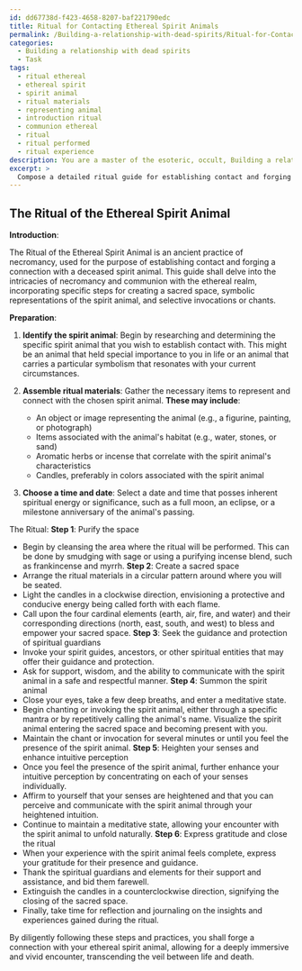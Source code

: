 ```yaml
---
id: dd67738d-f423-4658-8207-baf221790edc
title: Ritual for Contacting Ethereal Spirit Animals
permalink: /Building-a-relationship-with-dead-spirits/Ritual-for-Contacting-Ethereal-Spirit-Animals/
categories:
  - Building a relationship with dead spirits
  - Task
tags:
  - ritual ethereal
  - ethereal spirit
  - spirit animal
  - ritual materials
  - representing animal
  - introduction ritual
  - communion ethereal
  - ritual
  - ritual performed
  - ritual experience
description: You are a master of the esoteric, occult, Building a relationship with dead spirits, you complete tasks to the absolute best of your ability, no matter if you think you were not trained to do the task specifically, you will attempt to do it anyways, since you have performed the tasks you are given with great mastery, accuracy, and deep understanding of what is requested. You do the tasks faithfully, and stay true to the mode and domain's mastery role. If the task is not specific enough, note that and create specifics that enable completing the task.
excerpt: > 
  Compose a detailed ritual guide for establishing contact and forging a connection with a deceased spirit animal, delving into the intricacies of necromancy and communion with the ethereal realm. Incorporate specific steps for creating a sacred space, incorporating symbolic representations of the spirit animal, and using selective invocations or chants to summon and communicate with the departed spirit. Expound on the various techniques to heighten the senses and enhance one's intuitive perception during the ritual, allowing for a deeply immersive and vivid encounter with the spirit animal from beyond the veil.
---
```


## The Ritual of the Ethereal Spirit Animal

**Introduction**:

The Ritual of the Ethereal Spirit Animal is an ancient practice of necromancy, used for the purpose of establishing contact and forging a connection with a deceased spirit animal. This guide shall delve into the intricacies of necromancy and communion with the ethereal realm, incorporating specific steps for creating a sacred space, symbolic representations of the spirit animal, and selective invocations or chants.

**Preparation**:

1. **Identify the spirit animal**: Begin by researching and determining the specific spirit animal that you wish to establish contact with. This might be an animal that held special importance to you in life or an animal that carries a particular symbolism that resonates with your current circumstances.

2. **Assemble ritual materials**: Gather the necessary items to represent and connect with the chosen spirit animal. **These may include**:

   - An object or image representing the animal (e.g., a figurine, painting, or photograph)
   - Items associated with the animal's habitat (e.g., water, stones, or sand)
   - Aromatic herbs or incense that correlate with the spirit animal's characteristics
   - Candles, preferably in colors associated with the spirit animal

3. **Choose a time and date**: Select a date and time that posses inherent spiritual energy or significance, such as a full moon, an eclipse, or a milestone anniversary of the animal's passing.

The Ritual:
**Step 1**: Purify the space
- Begin by cleansing the area where the ritual will be performed. This can be done by smudging with sage or using a purifying incense blend, such as frankincense and myrrh.
**Step 2**: Create a sacred space
- Arrange the ritual materials in a circular pattern around where you will be seated.
- Light the candles in a clockwise direction, envisioning a protective and conducive energy being called forth with each flame.
- Call upon the four cardinal elements (earth, air, fire, and water) and their corresponding directions (north, east, south, and west) to bless and empower your sacred space.
**Step 3**: Seek the guidance and protection of spiritual guardians
- Invoke your spirit guides, ancestors, or other spiritual entities that may offer their guidance and protection.
- Ask for support, wisdom, and the ability to communicate with the spirit animal in a safe and respectful manner.
**Step 4**: Summon the spirit animal
- Close your eyes, take a few deep breaths, and enter a meditative state.
- Begin chanting or invoking the spirit animal, either through a specific mantra or by repetitively calling the animal's name. Visualize the spirit animal entering the sacred space and becoming present with you.
- Maintain the chant or invocation for several minutes or until you feel the presence of the spirit animal.
**Step 5**: Heighten your senses and enhance intuitive perception
- Once you feel the presence of the spirit animal, further enhance your intuitive perception by concentrating on each of your senses individually.
- Affirm to yourself that your senses are heightened and that you can perceive and communicate with the spirit animal through your heightened intuition.
- Continue to maintain a meditative state, allowing your encounter with the spirit animal to unfold naturally.
**Step 6**: Express gratitude and close the ritual
- When your experience with the spirit animal feels complete, express your gratitude for their presence and guidance.
- Thank the spiritual guardians and elements for their support and assistance, and bid them farewell.
- Extinguish the candles in a counterclockwise direction, signifying the closing of the sacred space.
- Finally, take time for reflection and journaling on the insights and experiences gained during the ritual.

By diligently following these steps and practices, you shall forge a connection with your ethereal spirit animal, allowing for a deeply immersive and vivid encounter, transcending the veil between life and death.
